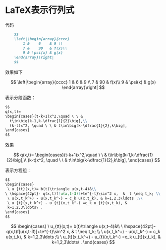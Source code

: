 # LaTeX表示行列式

代码

```markdown
    $$
    \left|\begin{array}{cccc}
        1 &    6    & 9 \\
        7 &    90   & f(x)\\
        9 & \psi(x) & g(x)
    \end{array}\right|
    $$
```

效果如下

$$
\left|\begin{array}{cccc}
    1 &    6    & 9 \\
    7 &    90   & f(x)\\
    9 & \psi(x) & g(x)
\end{array}\right|
$$

表示分段函数：

```markdown
$$
q(x,t)=
\begin{cases}(t-k+1)x^2,\quad \ \ &
  t\in\big(k-1,k-\dfrac{1}{2}\big],\\
  (k-t)x^2, \quad \ \ & t\in\big(k-\dfrac{1}{2},k\big],
\end{cases}
$$
```

效果

$$
q(x,t)=
\begin{cases}(t-k+1)x^2,\quad \ \ &
  t\in\big(k-1,k-\dfrac{1}{2}\big],\\
  (k-t)x^2, \quad \ \ & t\in\big(k-\dfrac{1}{2},k\big],
\end{cases}
$$

表示方程组：

```markdown
$$
\begin{cases}
 \ u_{tt}(x,t)= b(t)\triangle u(x,t-4)&\\
\ \hspace{42pt}- q(x,t)f[u(x,t-3)]+te^{-t}\sin^2 x,  &  t \neq t_k; \\
 \ u(x,t_k^+) - u(x,t_k^-) = c_k u(x,t_k), & k=1,2,3\ldots ;\\
 \ u_{t}(x,t_k^+) - u_{t}(x,t_k^-) =c_k u_{t}(x,t_k), &
 k=1,2,3\ldots\ .
\end{cases}
$$
```

$$
\begin{cases}
 \ u_{tt}(x,t)= b(t)\triangle u(x,t-4)&\\
\ \hspace{42pt}- q(x,t)f[u(x,t-3)]+te^{-t}\sin^2 x,  &  t \neq t_k; \\
 \ u(x,t_k^+) - u(x,t_k^-) = c_k u(x,t_k), & k=1,2,3\ldots ;\\
 \ u_{t}(x,t_k^+) - u_{t}(x,t_k^-) =c_k u_{t}(x,t_k), &
 k=1,2,3\ldots\ .
\end{cases}
$$
